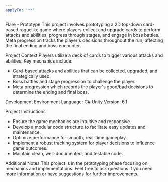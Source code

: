 ```yaml
---
applyTo: '**'
---
```

Flare - Prototype
This project involves prototyping a 2D top-down card-based roguelike game where players collect and upgrade cards to perform attacks and abilities, progress through stages, and engage in boss battles. Meta progression tracks the player's decisions throughout the run, affecting the final ending and boss encounter.

Project Context
Players utilize a deck of cards to trigger various attacks and abilities. Key mechanics include:
- Card-based attacks and abilities that can be collected, upgraded, and strategically used.
- Boss battles and stage progression to challenge the player.
- Meta progression which records the player's good/bad decisions to determine the ending and final boss.

Development Environment
Language: C#
Unity Version: 6.1

Project Instructions
- Ensure the game mechanics are intuitive and responsive.
- Develop a modular code structure to facilitate easy updates and maintenance.
- Optimize performance for smooth, real-time gameplay.
- Implement a robust tracking system for player decisions to influence game outcomes.
- Maintain clean, well-documented, and testable code.

Additional Notes
This project is in the prototyping phase focusing on mechanics and implementations. Feel free to ask questions if you need more information or have suggestions for further improvements.
